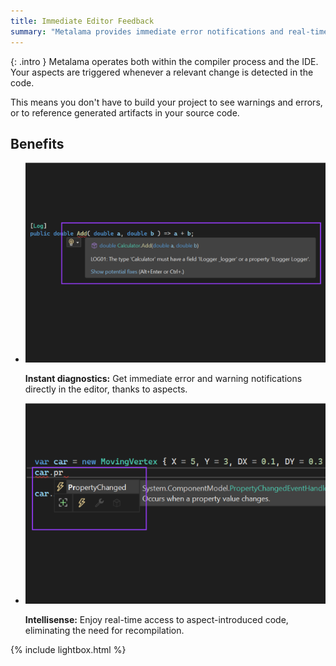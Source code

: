 ```yaml
---
title: Immediate Editor Feedback
summary: "Metalama provides immediate error notifications and real-time access to code changes within the IDE without recompilation."
---
```


{: .intro }
Metalama operates both within the compiler process and the IDE. Your aspects are triggered whenever a relevant change is detected in the code.

This means you don't have to build your project to see warnings and errors, or to reference generated artifacts in your source code.

## Benefits

<ul class="lightboxSource">
    <li>
        <img src="/assets/images/homepage/diagnostic.svg" alt="Diagnostics" />
        <p>
            <b>Instant diagnostics:</b> Get immediate error and warning notifications directly in the editor, thanks to aspects.
        </p>
    </li>
    <li>
        <img src="/assets/images/homepage/intellisense.svg" alt="Intellisense" />
        <p>
            <b>Intellisense:</b> Enjoy real-time access to aspect-introduced code, eliminating the need for recompilation.
        </p>
    </li>
</ul>

{% include lightbox.html %}

